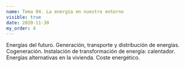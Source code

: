 ```yaml
---
name: Tema 04. La energía en nuestro entorno
visible: true
date: 2020-11-30
my_order: 4
---
```


Energías del futuro. Generación, transporte y distribución de energías. Cogeneración. Instalación de transformación de energía: calentador. Energías alternativas en la vivienda. Coste energético. 
